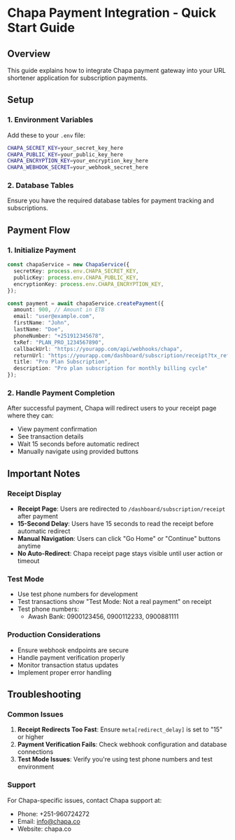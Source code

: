 # Chapa Payment Integration - Quick Start Guide

## Overview
This guide explains how to integrate Chapa payment gateway into your URL shortener application for subscription payments.

## Setup

### 1. Environment Variables
Add these to your `.env` file:
```bash
CHAPA_SECRET_KEY=your_secret_key_here
CHAPA_PUBLIC_KEY=your_public_key_here
CHAPA_ENCRYPTION_KEY=your_encryption_key_here
CHAPA_WEBHOOK_SECRET=your_webhook_secret_here
```

### 2. Database Tables
Ensure you have the required database tables for payment tracking and subscriptions.

## Payment Flow

### 1. Initialize Payment
```typescript
const chapaService = new ChapaService({
  secretKey: process.env.CHAPA_SECRET_KEY,
  publicKey: process.env.CHAPA_PUBLIC_KEY,
  encryptionKey: process.env.CHAPA_ENCRYPTION_KEY,
});

const payment = await chapaService.createPayment({
  amount: 900, // Amount in ETB
  email: "user@example.com",
  firstName: "John",
  lastName: "Doe",
  phoneNumber: "+251912345678",
  txRef: "PLAN_PRO_1234567890",
  callbackUrl: "https://yourapp.com/api/webhooks/chapa",
  returnUrl: "https://yourapp.com/dashboard/subscription/receipt?tx_ref=PLAN_PRO_1234567890",
  title: "Pro Plan Subscription",
  description: "Pro plan subscription for monthly billing cycle"
});
```

### 2. Handle Payment Completion
After successful payment, Chapa will redirect users to your receipt page where they can:
- View payment confirmation
- See transaction details
- Wait 15 seconds before automatic redirect
- Manually navigate using provided buttons

## Important Notes

### Receipt Display
- **Receipt Page**: Users are redirected to `/dashboard/subscription/receipt` after payment
- **15-Second Delay**: Users have 15 seconds to read the receipt before automatic redirect
- **Manual Navigation**: Users can click "Go Home" or "Continue" buttons anytime
- **No Auto-Redirect**: Chapa receipt page stays visible until user action or timeout

### Test Mode
- Use test phone numbers for development
- Test transactions show "Test Mode: Not a real payment" on receipt
- Test phone numbers:
  - Awash Bank: 0900123456, 0900112233, 0900881111

### Production Considerations
- Ensure webhook endpoints are secure
- Handle payment verification properly
- Monitor transaction status updates
- Implement proper error handling

## Troubleshooting

### Common Issues
1. **Receipt Redirects Too Fast**: Ensure `meta[redirect_delay]` is set to "15" or higher
2. **Payment Verification Fails**: Check webhook configuration and database connections
3. **Test Mode Issues**: Verify you're using test phone numbers and test environment

### Support
For Chapa-specific issues, contact Chapa support at:
- Phone: +251-960724272
- Email: info@chapa.co
- Website: chapa.co
